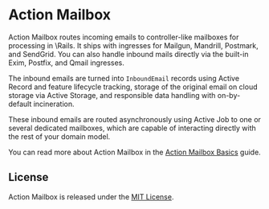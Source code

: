 # Action Mailbox

Action Mailbox routes incoming emails to controller-like mailboxes for processing in \Rails. It ships with ingresses for Mailgun, Mandrill, Postmark, and SendGrid. You can also handle inbound mails directly via the built-in Exim, Postfix, and Qmail ingresses.

The inbound emails are turned into `InboundEmail` records using Active Record and feature lifecycle tracking, storage of the original email on cloud storage via Active Storage, and responsible data handling with on-by-default incineration.

These inbound emails are routed asynchronously using Active Job to one or several dedicated mailboxes, which are capable of interacting directly with the rest of your domain model.

You can read more about Action Mailbox in the [Action Mailbox Basics](https://guides.rubyonrails.org/action_mailbox_basics.html) guide.

## License

Action Mailbox is released under the [MIT License](https://opensource.org/licenses/MIT).
